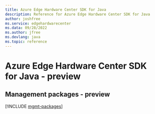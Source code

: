 ```yaml
---
title: Azure Edge Hardware Center SDK for Java
description: Reference for Azure Edge Hardware Center SDK for Java
author: joshfree
ms.service: edgehardwarecenter
ms.data: 09/28/2022
ms.author: jfree
ms.devlang: java
ms.topic: reference
---
```

# Azure Edge Hardware Center SDK for Java - preview

## Management packages - preview
[!INCLUDE [mgmt-packages](edge-hardware-center-mgmt-index.md)]